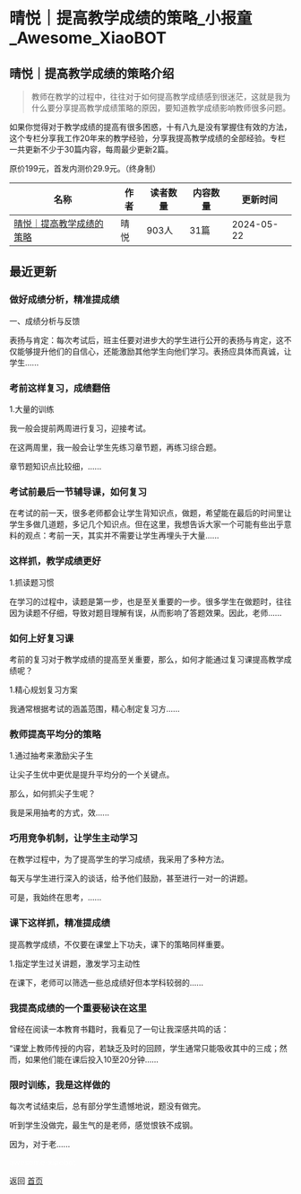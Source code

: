 # 晴悦｜提高教学成绩的策略_小报童_Awesome_XiaoBOT

## 晴悦｜提高教学成绩的策略介绍
> 教师在教学的过程中，往往对于如何提高教学成绩感到很迷茫，这就是我为什么要分享提高教学成绩策略的原因，要知道教学成绩影响教师很多问题。    
    
如果你觉得对于教学成绩的提高有很多困惑，十有八九是没有掌握住有效的方法，这个专栏分享我工作20年来的教学经验，分享我提高教学成绩的全部经验。专栏一共更新不少于30篇内容，每周最少更新2篇。    
    
原价199元，首发内测价29.9元。（终身制）  
  


|名称|作者|读者数量|内容数量|更新时间|
|---|---|---|---|---|
|[晴悦｜提高教学成绩的策略](https://xiaobot.net/p/qingyue616?refer=9c3f1c95-a052-465a-9902-f6d75080262a)|晴悦|903人|31篇|2024-05-22|

## 最近更新
### 做好成绩分析，精准提成绩

一、成绩分析与反馈

表扬与肯定：每次考试后，班主任要对进步大的学生进行公开的表扬与肯定，这不仅能够提升他们的自信心，还能激励其他学生向他们学习。表扬应具体而真诚，让学生......

### 考前这样复习，成绩翻倍

1.大量的训练

我一般会提前两周进行复习，迎接考试。

在这两周里，我一般会让学生先练习章节题，再练习综合题。

章节题知识点比较细，......

### 考试前最后一节辅导课，如何复习

在考试的前一天，很多老师都会让学生背知识点，做题，希望能在最后的时间里让学生多做几道题，多记几个知识点。但在这里，我想告诉大家一个可能有些出乎意料的观点：考前一天，其实并不需要让学生再埋头于大量......

### 这样抓，教学成绩更好

1.抓读题习惯

在学习的过程中，读题是第一步，也是至关重要的一步。很多学生在做题时，往往因为读题不仔细，导致对题目理解有误，从而影响了答题效果。因此，老师......

### 如何上好复习课

考前的复习对于教学成绩的提高至关重要，那么，如何才能通过复习课提高教学成绩呢？

1.精心规划复习方案

我通常根据考试的涵盖范围，精心制定复习方......

### 教师提高平均分的策略

1.通过抽考来激励尖子生

让尖子生优中更优是提升平均分的一个关键点。

那么，如何抓尖子生呢？

我是采用抽考的方式，效......

### 巧用竞争机制，让学生主动学习

在教学过程中，为了提高学生的学习成绩，我采用了多种方法。

每天与学生进行深入的谈话，给予他们鼓励，甚至进行一对一的讲题。

可是，我始终在思考，......

### 课下这样抓，精准提成绩

提高教学成绩，不仅要在课堂上下功夫，课下的策略同样重要。

1.指定学生过关讲题，激发学习主动性

在课下，老师可以筛选一些总成绩好但本学科较弱的......

### 我提高成绩的一个重要秘诀在这里

曾经在阅读一本教育书籍时，我看见了一句让我深感共鸣的话：

“课堂上教师传授的内容，若缺乏及时的回顾，学生通常只能吸收其中的三成；然而，如果他们能在课后投入10至20分钟......

### 限时训练，我是这样做的

每次考试结束后，总有部分学生遗憾地说，题没有做完。

听到学生没做完，最生气的是老师，感觉恨铁不成钢。

因为，对于老......


<a href="https://github.com/Reno9527/awesome-xiaobot" style="color: white; text-decoration: none;">awesome-xiaobot</a>

返回 [首页](../README.md)
